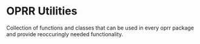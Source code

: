 # OPRR Utilities

Collection of functions and classes that can be used in every oprr package and provide reoccuringly needed functionality. 